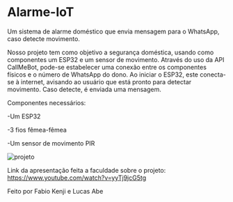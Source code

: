 # Alarme-IoT
Um sistema de alarme doméstico que envia mensagem para o WhatsApp, caso detecte movimento.

Nosso projeto tem como objetivo a segurança doméstica, usando como componentes um ESP32 e um sensor de movimento. Através do uso da API CallMeBot, pode-se estabelecer uma conexão entre os componentes físicos e o número de WhatsApp do dono.
Ao iniciar o ESP32, este conecta-se à internet, avisando ao usuário que está pronto para detectar movimento. Caso detecte, é enviada uma mensagem.

Componentes necessários:

-Um ESP32

-3 fios fêmea-fêmea

-Um sensor de movimento PIR

![projeto](https://github.com/Fabio-Kenji/Alarme-IoT/assets/47217353/d2214536-2b23-4e56-ade9-11ee4231d019)

Link da apresentação feita a faculdade sobre o projeto: https://www.youtube.com/watch?v=yyTj9jcG5tg

Feito por Fabio Kenji e Lucas Abe
